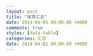 ```yaml
---
layout: post
title: "推荐汇总"
date: 2014-04-01 00:00:00 +0000
comments: true
styles: [data-table]
categories: 汇总
date: 2014-04-01 00:00:00 +0000
---
```


<!--more-->

<script src='https://raw.github.com/BetPick/betpick.data/master/result/r.js'></script>

<div id='divTable'></div>

<script type='text/javascript'> function loadScript(url, callback){ var head = document.getElementsByTagName('head')[0]; var script = document.createElement('script'); script.type = 'text/javascript'; script.src = url; script.onreadystatechange = callback; script.onload = callback; head.appendChild(script); } function randomString(length){ var chars = '0123456789ABCDEFGHIJKLMNOPQRSTUVWXTZabcdefghiklmnopqrstuvwxyz'.split(''); if (! length) { length = Math.floor(Math.random() * chars.length); } var str = ''; for (var i = 0; i < length; i++) { str += chars[Math.floor(Math.random() * chars.length)]; } return str; } var myPrettyCode = function(){ $(document).ready(function(){formatHtml('divTable');}); }; url='https://raw.github.com/BetPick/betpick.data/master/result/data.total.js?v='+randomString(8); loadScript(url, myPrettyCode); </script>

